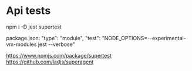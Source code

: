 # Api tests

npm i -D jest supertest

package.json:
"type": "module",
"test": "NODE_OPTIONS=--experimental-vm-modules jest --verbose"

https://www.npmjs.com/package/supertest
https://github.com/ladjs/superagent
